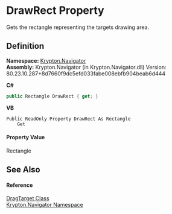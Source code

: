 # DrawRect Property


Gets the rectangle representing the targets drawing area.



## Definition
**Namespace:** <a href="a21ac074-d119-3dc6-bd1c-d3a12c0128bc.md">Krypton.Navigator</a>  
**Assembly:** Krypton.Navigator (in Krypton.Navigator.dll) Version: 80.23.10.287+8d7660f9dc5efd033fabe008ebfb904beab6d444

**C#**
``` C#
public Rectangle DrawRect { get; }
```
**VB**
``` VB
Public ReadOnly Property DrawRect As Rectangle
	Get
```



#### Property Value
Rectangle

## See Also


#### Reference
<a href="f1d849a0-d298-aa7a-5998-86160021bf89.md">DragTarget Class</a>  
<a href="a21ac074-d119-3dc6-bd1c-d3a12c0128bc.md">Krypton.Navigator Namespace</a>  
